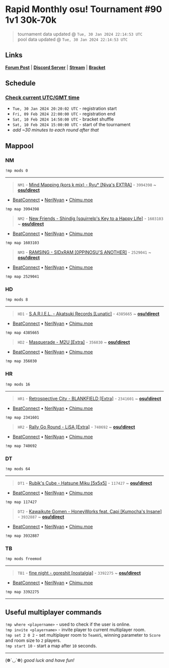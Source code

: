 # Rapid Monthly osu! Tournament #90 1v1 30k-70k

> tournament data updated @ `Tue, 30 Jan 2024 22:14:53 UTC`  
> pool data updated @ `Tue, 30 Jan 2024 22:14:53 UTC`

## Links

[**Forum Post**](https://osu.ppy.sh/community/forums/topics/1878100) | [**Discord Server**](https://discord.gg/9sKe7nF) | [**Stream**](https://www.twitch.tv/rapid_tournaments) | [**Bracket**](https://challonge.com/rmosutourney90)

## Schedule

### [**Check current UTC/GMT time**](https://www.utctime.net)

- `Tue, 30 Jan 2024 20:20:02 UTC` - registration start
- `Fri, 09 Feb 2024 22:00:00 UTC` - registration end
- `Sat, 10 Feb 2024 14:50:00 UTC` - bracket shuffle
- `Sat, 10 Feb 2024 15:00:00 UTC` - start of the tournament
- _add ~30 minutes to each round after that_


## Mappool


### NM

```
!mp mods 0
```

---


> `NM1` - [Mind Mapping (kors k mix) - Ryu* [Niva&#39;s EXTRA]](https://osu.ppy.sh/beatmapset/1774369) - `3994398` ~ [**osu!direct**](osu://b/3994398)

- [BeatConnect](https://beatconnect.io/b/1774369) • [NeriNyan](https://api.nerinyan.moe/d/1774369) • [Chimu.moe](https://api.chimu.moe/v1/download/1774369)

```
!mp map 3994398
```


> `NM2` - [New Friends - Shindig [squirrelp&#39;s Key to a Happy Life]](https://osu.ppy.sh/beatmapset/761932) - `1603103` ~ [**osu!direct**](osu://b/1603103)

- [BeatConnect](https://beatconnect.io/b/761932) • [NeriNyan](https://api.nerinyan.moe/d/761932) • [Chimu.moe](https://api.chimu.moe/v1/download/761932)

```
!mp map 1603103
```


> `NM3` - [RAMSING - SIDxRAM [0PPINOSU&#39;S ANOTHER]](https://osu.ppy.sh/beatmapset/1137778) - `2529041` ~ [**osu!direct**](osu://b/2529041)

- [BeatConnect](https://beatconnect.io/b/1137778) • [NeriNyan](https://api.nerinyan.moe/d/1137778) • [Chimu.moe](https://api.chimu.moe/v1/download/1137778)

```
!mp map 2529041
```


### HD

```
!mp mods 8
```

---


> `HD1` - [S.A.R.I.E.L. - Akatsuki Records [Lunatic]](https://osu.ppy.sh/beatmapset/2091456) - `4385665` ~ [**osu!direct**](osu://b/4385665)

- [BeatConnect](https://beatconnect.io/b/2091456) • [NeriNyan](https://api.nerinyan.moe/d/2091456) • [Chimu.moe](https://api.chimu.moe/v1/download/2091456)

```
!mp map 4385665
```


> `HD2` - [Masquerade - M2U [Extra]](https://osu.ppy.sh/beatmapset/124857) - `356030` ~ [**osu!direct**](osu://b/356030)

- [BeatConnect](https://beatconnect.io/b/124857) • [NeriNyan](https://api.nerinyan.moe/d/124857) • [Chimu.moe](https://api.chimu.moe/v1/download/124857)

```
!mp map 356030
```


### HR

```
!mp mods 16
```

---


> `HR1` - [Retrospective City - BLANKFIELD [Extra]](https://osu.ppy.sh/beatmapset/1120645) - `2341601` ~ [**osu!direct**](osu://b/2341601)

- [BeatConnect](https://beatconnect.io/b/1120645) • [NeriNyan](https://api.nerinyan.moe/d/1120645) • [Chimu.moe](https://api.chimu.moe/v1/download/1120645)

```
!mp map 2341601
```


> `HR2` - [Rally Go Round - LiSA [Extra]](https://osu.ppy.sh/beatmapset/317275) - `740692` ~ [**osu!direct**](osu://b/740692)

- [BeatConnect](https://beatconnect.io/b/317275) • [NeriNyan](https://api.nerinyan.moe/d/317275) • [Chimu.moe](https://api.chimu.moe/v1/download/317275)

```
!mp map 740692
```


### DT

```
!mp mods 64
```

---


> `DT1` - [Rubik&#39;s Cube - Hatsune Miku [5x5x5]](https://osu.ppy.sh/beatmapset/33651) - `117427` ~ [**osu!direct**](osu://b/117427)

- [BeatConnect](https://beatconnect.io/b/33651) • [NeriNyan](https://api.nerinyan.moe/d/33651) • [Chimu.moe](https://api.chimu.moe/v1/download/33651)

```
!mp map 117427
```


> `DT2` - [Kawaikute Gomen - HoneyWorks feat. Capi [Kumocha&#39;s Insane]](https://osu.ppy.sh/beatmapset/1860175) - `3932887` ~ [**osu!direct**](osu://b/3932887)

- [BeatConnect](https://beatconnect.io/b/1860175) • [NeriNyan](https://api.nerinyan.moe/d/1860175) • [Chimu.moe](https://api.chimu.moe/v1/download/1860175)

```
!mp map 3932887
```


### TB

```
!mp mods freemod
```

---


> `TB1` - [fine night - goreshit [nostalgia]](https://osu.ppy.sh/beatmapset/1661712) - `3392275` ~ [**osu!direct**](osu://b/3392275)

- [BeatConnect](https://beatconnect.io/b/1661712) • [NeriNyan](https://api.nerinyan.moe/d/1661712) • [Chimu.moe](https://api.chimu.moe/v1/download/1661712)

```
!mp map 3392275
```


---


## Useful multiplayer commands

`!mp where <playername>` - used to check if the user is online.  
`!mp invite <playername>` - invite player to current multiplayer room.  
`!mp set 2 0 2` - set multiplayer room to `TeamVS`, winning parameter to `Score` and room size to `2` players.  
`!mp start 10` - start a map after `10` seconds.

---

(❁´◡`❁) _good luck and have fun!_
